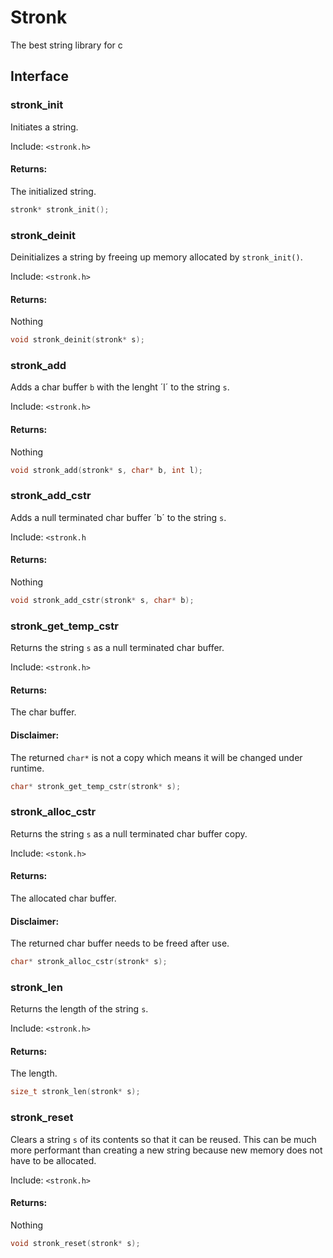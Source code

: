 # Stronk
The best string library for c

## Interface

### stronk_init

Initiates a string.

Include: `<stronk.h>`

#### Returns:
The initialized string.

```c
stronk* stronk_init();
```

### stronk_deinit

Deinitializes a string by freeing up memory allocated by `stronk_init()`.

Include: `<stronk.h>`

#### Returns:
Nothing

```c
void stronk_deinit(stronk* s);
```

### stronk_add

Adds a char buffer `b` with the lenght ´l´ to the string `s`.

Include: `<stronk.h>`

#### Returns:
Nothing

```c
void stronk_add(stronk* s, char* b, int l);
```

### stronk_add_cstr

Adds a null terminated char buffer ´b´ to the string `s`.

Include: `<stronk.h`

#### Returns:
Nothing

```c
void stronk_add_cstr(stronk* s, char* b);
```

### stronk_get_temp_cstr

Returns the string `s` as a null terminated char buffer.

Include: `<stronk.h>`

#### Returns:
The char buffer.

#### Disclaimer:
The returned `char*` is not a copy which means it will be changed under runtime.

```c
char* stronk_get_temp_cstr(stronk* s);
```

### stronk_alloc_cstr

Returns the string `s` as a null terminated char buffer copy.

Include: `<stonk.h>`

#### Returns:
The allocated char buffer.

#### Disclaimer:
The returned char buffer needs to be freed after use.

```c
char* stronk_alloc_cstr(stronk* s);
```

### stronk_len

Returns the length of the string `s`.

Include: `<stronk.h>`

#### Returns:
The length.

```c
size_t stronk_len(stronk* s);
```

### stronk_reset

Clears a string `s` of its contents so that it can be reused. This can be much more performant than creating a new string because new memory does not have to be allocated.

Include: `<stronk.h>`

#### Returns:
Nothing

```c
void stronk_reset(stronk* s);
```
